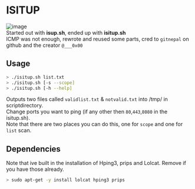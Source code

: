 # ISITUP
![image](https://user-images.githubusercontent.com/8977898/156216699-d7334be0-f567-446f-b9be-c29870d63c27.png)<br>
Started out with **isup.sh**, ended up with **isitup.sh**<br>
ICMP was not enough, rewrote and reused some parts, cred to ```gitnepal``` on github and the creator ```@___0x00```<br>

## Usage
```bash
> ./isitup.sh list.txt
> ./isitup.sh [-s --scope]
> ./isitup.sh [-h --help]
```
Outputs two files called ```validlist.txt``` & ```notvalid.txt``` into /tmp/ in scriptdirectory.<br>
Change ports you want to ping (if any other then ```80```,```443```,```8080``` in the isitup.sh).<br>
Note that there are two places you can do this, one for ```scope``` and one for ```list``` scan.<br>

## Dependencies
Note that ive built in the installation of Hping3, prips and Lolcat. Remove if you have those already.<br>
```bash
> sudo apt-get -y install lolcat hping3 prips
```
